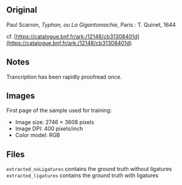 ## Original
Paul Scarron, _Typhon, ou La Gigantomachie_,
Paris : T. Quinet, 1644

cf. [https://catalogue.bnf.fr/ark:/12148/cb31308401d](https://catalogue.bnf.fr/ark:/12148/cb31308401d)

## Notes
Trancription has been rapidly proofread once.

## Images

First page of the sample used for training:
- Image size: 2746 × 3608 pixels
- Image DPI: 400 pixels/inch
- Color model: RGB

## Files

```extracted_noLigatures``` contains the ground truth without ligatures
```extracted_ligatures``` contains the ground truth with ligatures
